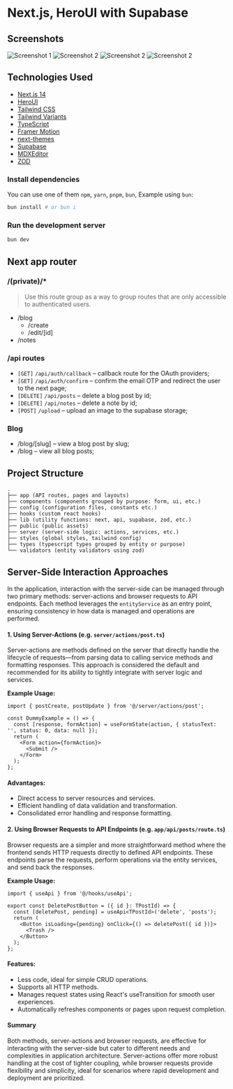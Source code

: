 # Next.js, HeroUI with Supabase

## Screenshots

![Screenshot 1](screenshots/scr-login.png)
![Screenshot 2](screenshots/scr-1.png)
![Screenshot 2](screenshots/scr-2.png)
![Screenshot 2](screenshots/scr-editor.png)

## Technologies Used

- [Next.js 14](https://nextjs.org/docs/getting-started)
- [HeroUI](https://www.heroui.com/)
- [Tailwind CSS](https://tailwindcss.com/)
- [Tailwind Variants](https://tailwind-variants.org)
- [TypeScript](https://www.typescriptlang.org/)
- [Framer Motion](https://www.framer.com/motion/)
- [next-themes](https://github.com/pacocoursey/next-themes)
- [Supabase](https://supabase.com/docs/reference/javascript)
- [MDXEditor](https://mdxeditor.dev/)
- [ZOD](https://zod.dev/)

### Install dependencies

You can use one of them `npm`, `yarn`, `pnpm`, `bun`, Example using `bun`:

```bash
bun install # or bun i
```

### Run the development server

```bash
bun dev
```

## Next app router

### /(private)/\*

> Use this route group as a way to group routes
> that are only accessible to authenticated users.

- /blog
  - /create
  - /edit/[id]
- /notes

### /api routes

- `[GET]` `/api/auth/callback` – callback route for the OAuth providers;
- `[GET]` `/api/auth/confirm` – confirm the email OTP and redirect the user to the next page;
- `[DELETE]` `/api/posts` – delete a blog post by id;
- `[DELETE]` `/api/notes` – delete a note by id;
- `[POST]` `/upload` – upload an image to the supabase storage;

### Blog

- /blog/[slug] – view a blog post by slug;
- /blog – view all blog posts;

## Project Structure

```
.
├── app (API routes, pages and layouts)
├── components (components grouped by purpose: form, ui, etc.)
├── config (configuration files, constants etc.)
├── hooks (custom react hooks)
├── lib (utility functions: next, api, supabase, zod, etc.)
├── public (public assets)
├── server (server-side logic: actions, services, etc.)
├── styles (global styles, tailwind config)
├── types (typescript types grouped by entity or purpose)
└── validators (entity validators using zod)

```

## Server-Side Interaction Approaches

In the application, interaction with the server-side can be managed through two primary methods: server-actions and browser requests to API
endpoints. Each method leverages the `entityService` as an entry point, ensuring consistency in how data is managed and operations are
performed.

#### 1. Using Server-Actions (e.g. `server/actions/post.ts`)

Server-actions are methods defined on the server that directly handle the lifecycle of requests—from parsing data to calling service methods
and formatting responses. This approach is considered the default and recommended for its ability to tightly integrate with server logic and
services.

**Example Usage:**

```tsx
import { postCreate, postUpdate } from '@/server/actions/post';

const DummyExample = () => {
  const [response, formAction] = useFormState(action, { statusText: '', status: 0, data: null });
  return (
    <Form action={formAction}>
      <Submit />
    </Form>
  );
};
```

#### Advantages:

- Direct access to server resources and services.
- Efficient handling of data validation and transformation.
- Consolidated error handling and response formatting.

#### 2. Using Browser Requests to API Endpoints (e.g. `app/api/posts/route.ts`)

Browser requests are a simpler and more straightforward method where the frontend sends HTTP requests directly to defined API endpoints.
These endpoints parse the requests, perform operations via the entity services, and send back the responses.

**Example Usage:**

```tsx
import { useApi } from '@/hooks/useApi';

export const DeletePostButton = ({ id }: TPostId) => {
  const [deletePost, pending] = useApi<TPostId>('delete', 'posts');
  return (
    <Button isLoading={pending} onClick={() => deletePost({ id })}>
      <Trash />
    </Button>
  );
};
```

#### Features:

- Less code, ideal for simple CRUD operations.
- Supports all HTTP methods.
- Manages request states using React's useTransition for smooth user experiences.
- Automatically refreshes components or pages upon request completion.

#### Summary

Both methods, server-actions and browser requests, are effective for interacting with the server-side but cater to different needs and
complexities in application architecture. Server-actions offer more robust handling at the cost of tighter coupling, while browser requests
provide flexibility and simplicity, ideal for scenarios where rapid development and deployment are prioritized.
